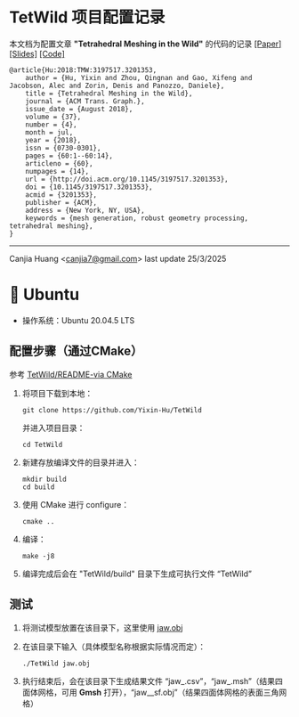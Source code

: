 # TetWild 项目配置记录

本文档为配置文章 **"Tetrahedral Meshing in the Wild"** 的代码的记录 [[Paper]](https://dl.acm.org/doi/10.1145/3197517.3201353) [[Slides]](https://slides.games-cn.org/pdf/GAMES201858胡译心.pdf) [[Code]](https://github.com/Yixin-Hu/TetWild)

```
@article{Hu:2018:TMW:3197517.3201353,
    author = {Hu, Yixin and Zhou, Qingnan and Gao, Xifeng and Jacobson, Alec and Zorin, Denis and Panozzo, Daniele},
    title = {Tetrahedral Meshing in the Wild},
    journal = {ACM Trans. Graph.},
    issue_date = {August 2018},
    volume = {37},
    number = {4},
    month = jul,
    year = {2018},
    issn = {0730-0301},
    pages = {60:1--60:14},
    articleno = {60},
    numpages = {14},
    url = {http://doi.acm.org/10.1145/3197517.3201353},
    doi = {10.1145/3197517.3201353},
    acmid = {3201353},
    publisher = {ACM},
    address = {New York, NY, USA},
    keywords = {mesh generation, robust geometry processing, tetrahedral meshing},
} 
```

---

Canjia Huang <<canjia7@gmail.com>> last update 25/3/2025

# :penguin: Ubuntu

- 操作系统：Ubuntu 20.04.5 LTS

## 配置步骤（通过CMake）

参考 [TetWild/README-via CMake](https://github.com/Yixin-Hu/TetWild?tab=readme-ov-file#via-cmake)

1. 将项目下载到本地：

    ```
    git clone https://github.com/Yixin-Hu/TetWild
    ```

    并进入项目目录：

    ```
    cd TetWild
    ```

2. 新建存放编译文件的目录并进入：

    ```
    mkdir build
    cd build
    ```

3. 使用 CMake 进行 configure：

    ```
    cmake ..
    ```

4. 编译：

    ```
    make -j8
    ```

5. 编译完成后会在 "TetWild/build" 目录下生成可执行文件 “TetWild”

## 测试

1. 将测试模型放置在该目录下，这里使用 [jaw.obj](../QuadWild-Bi-MDF-solver/jaw.obj)

2. 在该目录下输入（具体模型名称根据实际情况而定）：

    ```
    ./TetWild jaw.obj
    ```

3. 执行结束后，会在该目录下生成结果文件 “jaw_.csv”，“jaw_.msh”（结果四面体网格，可用 **Gmsh** 打开），“jaw__sf.obj”（结果四面体网格的表面三角网格）